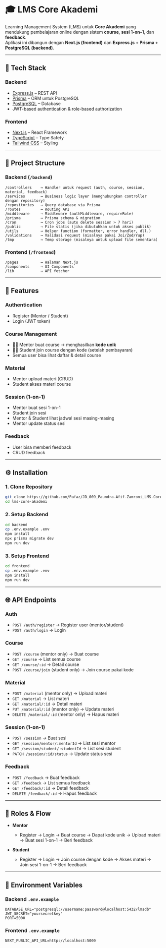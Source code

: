 # 🎓 LMS Core Akademi  

Learning Management System (LMS) untuk **Core Akademi** yang mendukung pembelajaran online dengan sistem **course**, **sesi 1-on-1**, dan **feedback**.  
Aplikasi ini dibangun dengan **Next.js (frontend)** dan **Express.js + Prisma + PostgreSQL (backend)**.  

---

## 🚀 Tech Stack  

### **Backend**  
- [Express.js](https://expressjs.com/) – REST API  
- [Prisma](https://www.prisma.io/) – ORM untuk PostgreSQL  
- [PostgreSQL](https://www.postgresql.org/) – Database  
- JWT-based authentication & role-based authorization  

### **Frontend**  
- [Next.js](https://nextjs.org/) – React Framework  
- [TypeScript](https://www.typescriptlang.org/) – Type Safety  
- [Tailwind CSS](https://tailwindcss.com/) – Styling  

---

## 📂 Project Structure  

### Backend (`/backend`)  
```
/controllers    → Handler untuk request (auth, course, session, material, feedback)
/services       → Business logic layer (menghubungkan controller dengan repository)
/repositories   → Query database via Prisma
/routes         → Routing API
/middleware     → Middleware (authMiddleware, requireRole)
/prisma         → Prisma schema & migration
/cron           → Cron jobs (auto delete session > 7 hari)
/public         → File statis (jika dibutuhkan untuk akses publik)
/utils          → Helper function (formatter, error handler, dll.)
/validations    → Validasi request (misalnya pakai Joi/Zod/Yup)
/tmp            → Temp storage (misalnya untuk upload file sementara)
```

### Frontend (`/frontend`)  
```
/pages          → Halaman Next.js
/components     → UI Components
/lib            → API fetcher
```

---

## 🔑 Features  

### **Authentication**  
- Register (Mentor / Student)  
- Login (JWT token)  

### **Course Management**  
- 👨‍🏫 Mentor buat course → menghasilkan **kode unik**  
- 👩‍🎓 Student join course dengan kode (setelah pembayaran)  
- Semua user bisa lihat daftar & detail course  

### **Material**  
- Mentor upload materi (CRUD)  
- Student akses materi course  

### **Session (1-on-1)**  
- Mentor buat sesi 1-on-1  
- Student join sesi  
- Mentor & Student lihat jadwal sesi masing-masing  
- Mentor update status sesi  

### **Feedback**  
- User bisa memberi feedback  
- CRUD feedback  

---

## ⚙️ Installation  

### 1. Clone Repository  
```bash
git clone https://github.com/Pafaz/JD_009_Paundra-Afif-Zamroni_LMS-Core-Akademi.git
cd lms-core-akademi
```

### 2. Setup Backend  
```bash
cd backend
cp .env.example .env
npm install
npx prisma migrate dev
npm run dev
```

### 3. Setup Frontend  
```bash
cd frontend
cp .env.example .env
npm install
npm run dev
```

---

## 🌐 API Endpoints  

### **Auth**  
- `POST /auth/register` → Register user (mentor/student)  
- `POST /auth/login` → Login  

### **Course**  
- `POST /course` (mentor only) → Buat course  
- `GET /course` → List semua course  
- `GET /course/:id` → Detail course  
- `POST /course/join` (student only) → Join course pakai kode  

### **Material**  
- `POST /material` (mentor only) → Upload materi  
- `GET /material` → List materi  
- `GET /material/:id` → Detail materi  
- `PUT /material/:id` (mentor only) → Update materi  
- `DELETE /material/:id` (mentor only) → Hapus materi  

### **Session (1-on-1)**  
- `POST /session` → Buat sesi  
- `GET /session/mentor/:mentorId` → List sesi mentor  
- `GET /session/student/:studentId` → List sesi student  
- `PATCH /session/:id/status` → Update status sesi  

### **Feedback**  
- `POST /feedback` → Buat feedback  
- `GET /feedback` → List semua feedback  
- `GET /feedback/:id` → Detail feedback  
- `DELETE /feedback/:id` → Hapus feedback  

---

## 👥 Roles & Flow  

- **Mentor**  
  - Register → Login → Buat course → Dapat kode unik → Upload materi → Buat sesi 1-on-1 → Beri feedback  

- **Student**  
  - Register → Login → Join course dengan kode → Akses materi → Join sesi 1-on-1 → Beri feedback  

---

## 📌 Environment Variables  

### Backend `.env.example`  
```env
DATABASE_URL="postgresql://username:password@localhost:5432/lmsdb"
JWT_SECRET="yoursecretkey"
PORT=5000
```

### Frontend `.env.example`  
```env
NEXT_PUBLIC_API_URL=http://localhost:5000
```
